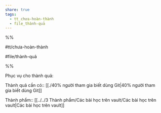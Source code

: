 ```yaml
---  
share: true  
tags:  
  - tt_chưa-hoàn-thành  
  - file_thành-quả  
---  
```

  
%%  
#tt/chưa-hoàn-thành   
#file/thành-quả  
%%  
Phục vụ cho thành quả:  
  
Thành quả cần có:: [[./40% người tham gia biết dùng Git|40% người tham gia biết dùng Git]]  
  
Thành phẩm:: [[../../3 Thành phẩm/Các bài học trên vault/Các bài học trên vault|Các bài học trên vault]]  
